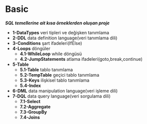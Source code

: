 # Basic
***SQL temellerine ait kısa örneklerden oluşan proje***
- **1-DataTypes** veri tipleri ve değişken tanımlama
- **2-DDL** data definition language(veri tanımlama dili)
- **3-Conditions** şart ifadeleri(IfElse)
- **4-Loops** döngüler
  - **4.1-WhileLoop** while döngüsü
  - **4.2-JumpStatements** atlama ifadeleri(goto,break,continue)
- **5-Table** 
  - **5.1-Table** tablo tanımlama
  - **5.2-TempTable** geçici tablo tanımlama
  - **5.3-Keys** ilişkisel tablo tanımlama
  - **5.4-Index** 
- **6-DML** data manipulation language(veri işleme dili)
- **7-DQL** data query language(veri sorgulama dili)
  - **7.1-Select**
  - **7.2-Aggregate**
  - **7.3-GroupBy**
  - **7.4-Joins**

  